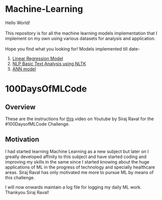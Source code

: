 # Machine-Learning
Hello World!<br/>
<br/>
This repository is for all the machine learning models implementation that I implement on my own using various datasets for analysis and application.
<br/>
<br/>Hope you find what you looking for!
Models implemented till date-
1. [Linear Regression Model](https://github.com/ditsme/Machine-Learning/blob/master/Linear-Regression/Temperature-Humidity%20relation%20in%20Mumbai%20June%202018.ipynb)
2. [NLP Basic Text Analysis using NLTK](https://github.com/ditsme/Machine-Learning/blob/master/NLP/NLP-NLTK.ipynb)
3. [ANN model](https://github.com/ditsme/Machine-Learning/blob/master/Neural%20Networks/ANN.py)

# 100DaysOfMLCode

## Overview

These are the instructions for [this]() video on Youtube by Siraj Raval for the #100DaysofMLCode Challenge.

## Motivation

I had started learning Machine Learning as a new subject but later on I greatly developed affinity to this subject and have started coding and improving my skills in the same since I started knowing about the huge applications of ML in the progress of technology and specially healthcare areas. Siraj Raval has only motivated me more to pursue ML by means of this challenge.

I will now onwards maintain a log file for logging my daily ML work. Thankyou Siraj Raval!
